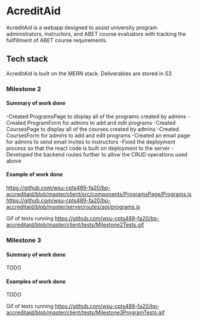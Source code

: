 # AcreditAid

AcreditAid is a webapp designed to assist university program administrators, instructors, and ABET course evaluators with tracking the fullfillment of ABET course requirements.

## Tech stack
AcreditAid is built on the MERN stack. Deliverables are stored in S3.


### Milestone 2
#### Summary of work done
  -Created ProgramsPage to display all of the programs created by admins
  -Created ProgramForm for admins to add and edit programs
  -Created CoursesPage to display all of the courses created by admins
  -Created CoursesForm for admins to add and edit programs
  -Created an email page for admins to send email invites to instructors
  -Fixed the deployment process so that the react code is built on deployment to the server
  -Developed the backend routes further to allow the CRUD operations used above
  
#### Example of work done
https://github.com/wsu-cpts489-fa20/bp-accreditaid/blob/master/client/src/components/ProgramsPage/Programs.js
https://github.com/wsu-cpts489-fa20/bp-accreditaid/blob/master/server/routes/api/programs.js

Gif of tests running
https://github.com/wsu-cpts489-fa20/bp-accreditaid/blob/master/client/tests/Milestone2Tests.gif

### Milestone 3

#### Summary of work done
  TODO

#### Examples of work done
  TODO

Gif of tests running
https://github.com/wsu-cpts489-fa20/bp-accreditaid/blob/master/client/tests/Milestone3ProgramTests.gif
